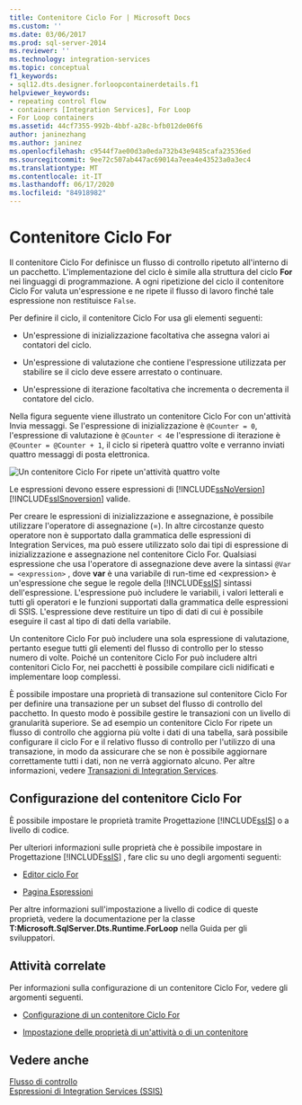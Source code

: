 ```yaml
---
title: Contenitore Ciclo For | Microsoft Docs
ms.custom: ''
ms.date: 03/06/2017
ms.prod: sql-server-2014
ms.reviewer: ''
ms.technology: integration-services
ms.topic: conceptual
f1_keywords:
- sql12.dts.designer.forloopcontainerdetails.f1
helpviewer_keywords:
- repeating control flow
- containers [Integration Services], For Loop
- For Loop containers
ms.assetid: 44cf7355-992b-4bbf-a28c-bfb012de06f6
author: janinezhang
ms.author: janinez
ms.openlocfilehash: c9544f7ae00d3a0eda732b43e9485cafa23536ed
ms.sourcegitcommit: 9ee72c507ab447ac69014a7eea4e43523a0a3ec4
ms.translationtype: MT
ms.contentlocale: it-IT
ms.lasthandoff: 06/17/2020
ms.locfileid: "84918982"
---
```

# <a name="for-loop-container"></a>Contenitore Ciclo For
  Il contenitore Ciclo For definisce un flusso di controllo ripetuto all'interno di un pacchetto. L'implementazione del ciclo è simile alla struttura del ciclo **For** nei linguaggi di programmazione. A ogni ripetizione del ciclo il contenitore Ciclo For valuta un'espressione e ne ripete il flusso di lavoro finché tale espressione non restituisce `False`.  
  
 Per definire il ciclo, il contenitore Ciclo For usa gli elementi seguenti:  
  
-   Un'espressione di inizializzazione facoltativa che assegna valori ai contatori del ciclo.  
  
-   Un'espressione di valutazione che contiene l'espressione utilizzata per stabilire se il ciclo deve essere arrestato o continuare.  
  
-   Un'espressione di iterazione facoltativa che incrementa o decrementa il contatore del ciclo.  
  
 Nella figura seguente viene illustrato un contenitore Ciclo For con un'attività Invia messaggi. Se l'espressione di inizializzazione è `@Counter = 0`, l'espressione di valutazione è `@Counter < 4`e l'espressione di iterazione è `@Counter = @Counter + 1`, il ciclo si ripeterà quattro volte e verranno inviati quattro messaggi di posta elettronica.  
  
 ![Un contenitore Ciclo For ripete un'attività quattro volte](../media/ssis-forloop.gif "Un contenitore Ciclo For ripete un'attività quattro volte")  
  
 Le espressioni devono essere espressioni di [!INCLUDE[ssNoVersion](../../includes/ssnoversion-md.md)] [!INCLUDE[ssISnoversion](../../includes/ssisnoversion-md.md)] valide.  
  
 Per creare le espressioni di inizializzazione e assegnazione, è possibile utilizzare l'operatore di assegnazione (=). In altre circostanze questo operatore non è supportato dalla grammatica delle espressioni di Integration Services, ma può essere utilizzato solo dai tipi di espressione di inizializzazione e assegnazione nel contenitore Ciclo For. Qualsiasi espressione che usa l'operatore di assegnazione deve avere la sintassi `@Var = <expression>` , dove **var** è una variabile di run-time ed \<expression> è un'espressione che segue le regole della [!INCLUDE[ssIS](../../../includes/ssis-md.md)] sintassi dell'espressione. L'espressione può includere le variabili, i valori letterali e tutti gli operatori e le funzioni supportati dalla grammatica delle espressioni di SSIS. L'espressione deve restituire un tipo di dati di cui è possibile eseguire il cast al tipo di dati della variabile.  
  
 Un contenitore Ciclo For può includere una sola espressione di valutazione, pertanto esegue tutti gli elementi del flusso di controllo per lo stesso numero di volte. Poiché un contenitore Ciclo For può includere altri contenitori Ciclo For, nei pacchetti è possibile compilare cicli nidificati e implementare loop complessi.  
  
 È possibile impostare una proprietà di transazione sul contenitore Ciclo For per definire una transazione per un subset del flusso di controllo del pacchetto. In questo modo è possibile gestire le transazioni con un livello di granularità superiore. Se ad esempio un contenitore Ciclo For ripete un flusso di controllo che aggiorna più volte i dati di una tabella, sarà possibile configurare il ciclo For e il relativo flusso di controllo per l'utilizzo di una transazione, in modo da assicurare che se non è possibile aggiornare correttamente tutti i dati, non ne verrà aggiornato alcuno. Per altre informazioni, vedere [Transazioni di Integration Services](../integration-services-transactions.md).  
  
## <a name="configuration-of-the-for-loop-container"></a>Configurazione del contenitore Ciclo For  
 È possibile impostare le proprietà tramite Progettazione [!INCLUDE[ssIS](../../../includes/ssis-md.md)] o a livello di codice.  
  
 Per ulteriori informazioni sulle proprietà che è possibile impostare in Progettazione [!INCLUDE[ssIS](../../../includes/ssis-md.md)] , fare clic su uno degli argomenti seguenti:  
  
-   [Editor ciclo For](../for-loop-editor.md)  
  
-   [Pagina Espressioni](../expressions/expressions-page.md)  
  
 Per altre informazioni sull'impostazione a livello di codice di queste proprietà, vedere la documentazione per la classe **T:Microsoft.SqlServer.Dts.Runtime.ForLoop** nella Guida per gli sviluppatori.  
  
## <a name="related-tasks"></a>Attività correlate  
 Per informazioni sulla configurazione di un contenitore Ciclo For, vedere gli argomenti seguenti.  
  
-   [Configurazione di un contenitore Ciclo For](for-loop-container.md)  
  
-   [Impostazione delle proprietà di un'attività o di un contenitore](../set-the-properties-of-a-task-or-container.md)  
  
## <a name="see-also"></a>Vedere anche  
 [Flusso di controllo](control-flow.md)   
 [Espressioni di Integration Services &#40;SSIS&#41;](../expressions/integration-services-ssis-expressions.md)  
  
  
